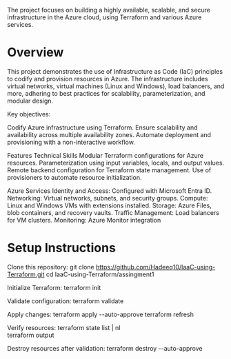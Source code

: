 The project focuses on building a highly available, scalable, and secure infrastructure in the Azure cloud, using Terraform and various Azure services.

# Overview
This project demonstrates the use of Infrastructure as Code (IaC) principles to codify and provision resources in Azure. The infrastructure includes virtual networks, virtual machines (Linux and Windows), load balancers, and more, adhering to best practices for scalability, parameterization, and modular design.

Key objectives:

Codify Azure infrastructure using Terraform.
Ensure scalability and availability across multiple availability zones.
Automate deployment and provisioning with a non-interactive workflow.

Features
Technical Skills
Modular Terraform configurations for Azure resources.
Parameterization using input variables, locals, and output values.
Remote backend configuration for Terraform state management.
Use of provisioners to automate resource initialization.

Azure Services
Identity and Access: Configured with Microsoft Entra ID.
Networking: Virtual networks, subnets, and security groups.
Compute: Linux and Windows VMs with extensions installed.
Storage: Azure Files, blob containers, and recovery vaults.
Traffic Management: Load balancers for VM clusters.
Monitoring: Azure Monitor integration

# Setup Instructions

Clone this repository:
git clone https://github.com/Hadeeq10/IaaC-using-Terraform.git
cd IaaC-using-Terraform/assingment1

Initialize Terraform:
terraform init

Validate configuration:
terraform validate

Apply changes:
terraform apply --auto-approve
terraform refresh

Verify resources:
terraform state list | nl  
terraform output  

Destroy resources after validation:
terraform destroy --auto-approve
